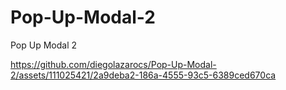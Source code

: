 # Pop-Up-Modal-2
Pop Up Modal 2


https://github.com/diegolazarocs/Pop-Up-Modal-2/assets/111025421/2a9deba2-186a-4555-93c5-6389ced670ca

